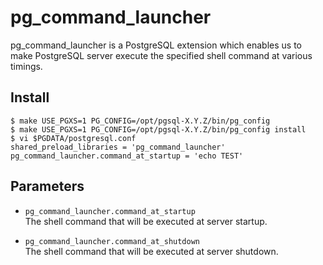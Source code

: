 pg_command_launcher
====

pg_command_launcher is a PostgreSQL extension which enables us to make
PostgreSQL server execute the specified shell command at various timings.

## Install
    $ make USE_PGXS=1 PG_CONFIG=/opt/pgsql-X.Y.Z/bin/pg_config
    $ make USE_PGXS=1 PG_CONFIG=/opt/pgsql-X.Y.Z/bin/pg_config install
    $ vi $PGDATA/postgresql.conf
    shared_preload_libraries = 'pg_command_launcher'
    pg_command_launcher.command_at_startup = 'echo TEST'

## Parameters
* `pg_command_launcher.command_at_startup`  
  The shell command that will be executed at server startup.

* `pg_command_launcher.command_at_shutdown`  
  The shell command that will be executed at server shutdown.
